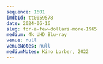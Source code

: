 ```yaml
---
sequence: 1601
imdbId: tt0059578
date: 2024-06-16
slug: for-a-few-dollars-more-1965
medium: 4k UHD Blu-ray
venue: null
venueNotes: null
mediumNotes: Kino Lorber, 2022
---
```

